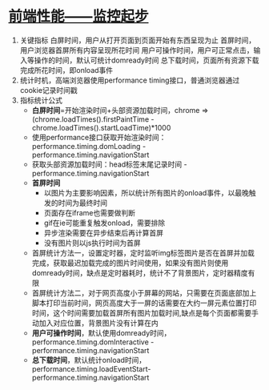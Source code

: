 # [前端性能——监控起步](https://www.cnblogs.com/chuaWeb/p/PerformanceMonitoring.html)

1. 关键指标
    白屏时间，用户从打开页面到页面开始有东西呈现为止
    首屏时间，用户浏览器首屏所有内容呈现所花时间
    用户可操作时间，用户可正常点击，输入等操作的时间，默认可统计domready时间
    总下载时间，页面所有资源下载完成所花时间，即onload事件
2. 统计时机，高端浏览器使用performance timing接口，普通浏览器通过cookie记录时间戳
3. 指标统计公式
    * **白屏时间**=开始渲染时间+头部资源加载时间，chrome => (chrome.loadTimes().firstPaintTime - chrome.loadTimes().startLoadTime)*1000
    * 使用performance接口获取开始渲染时间：performance.timing.domLoading  - performance.timing.navigationStart
    * 获取头部资源加载时间：head标签末尾记录时间 - performance.timing.navigationStart
    * **首屏时间**
        * 以图片为主要影响因素，所以统计所有图片的onload事件，以最晚触发的时间为最终时间
        * 页面存在iframe也需要做判断
        * gif在ie可能重复触发onload，需要排除
        * 异步渲染需要在异步结束后再计算首屏
        * 没有图片则以js执行时间为首屏
    * 首屏统计方法一，设置定时器，定时监听img标签图片是否在首屏并加载完成，获取最迟加载完成的图片时间使用，如果没有图片则使用domready时间，缺点是定时器耗时，统计不了背景图片，定时器精度有限
    * 首屏统计方法二，对于网页高度小于屏幕的网站，只需要在页面底部加上脚本打印当前时间，网页高度大于一屏的话需要在大约一屏元素位置打印时间，这个时间需要加载首屏所有图片加载时间,缺点是每个页面都需要手动加入对应位置，背景图片没有计算在内
    * **用户可操作时间**，默认使用domready时间，performance.timing.domInteractive - performance.timing.navigationStart
    * **总下载时间**，默认统计onload时间，performance.timing.loadEventStart- performance.timing.navigationStart
